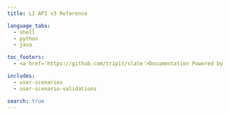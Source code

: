 ```yaml
---
title: LI API v3 Reference

language_tabs:
  - shell
  - python
  - java

toc_footers:
  - <a href='https://github.com/tripit/slate'>Documentation Powered by Slate</a>

includes:
  - user-scenarios
  - user-scenario-validations

search: true
---
```

